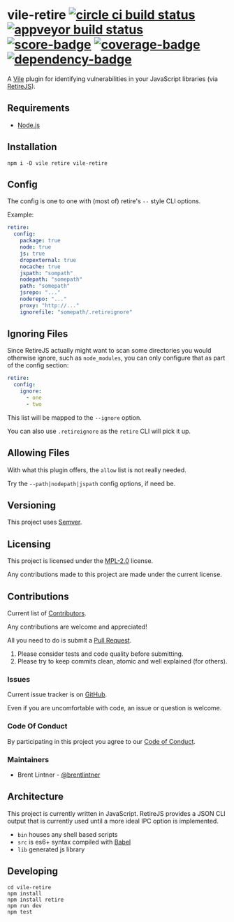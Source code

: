 # vile-retire [![circle ci build status](https://circleci.com/gh/forthright/vile-retire.svg?style=shield&circle-token=6be2dc62849170210b40aba8e999f825b0b99335)](https://circleci.com/gh/forthright/vile-retire) [![appveyor build status](https://ci.appveyor.com/api/projects/status/auqlywbel1fb2trx/branch/master?svg=true)](https://ci.appveyor.com/project/brentlintner/vile-retire/branch/master) [![score-badge](https://vile.io/api/v0/projects/vile-retire/badges/score?token=USryyHar5xQs7cBjNUdZ)](https://vile.io/~brentlintner/vile-retire) [![coverage-badge](https://vile.io/api/v0/projects/vile-retire/badges/coverage?token=USryyHar5xQs7cBjNUdZ)](https://vile.io/~brentlintner/vile-retire) [![dependency-badge](https://vile.io/api/v0/projects/vile-retire/badges/dependency?token=USryyHar5xQs7cBjNUdZ)](https://vile.io/~brentlintner/vile-retire)

A [Vile](https://vile.io) plugin for identifying vulnerabilities in your
JavaScript libraries (via [RetireJS](https://github.com/RetireJS/retire.js)).

## Requirements

- [Node.js](http://nodejs.org)

## Installation

    npm i -D vile retire vile-retire

## Config

The config is one to one with (most of) retire's `--` style CLI options.

Example:

```yaml
retire:
  config:
    package: true
    node: true
    js: true
    dropexternal: true
    nocache: true
    jspath: "sompath"
    nodepath: "somepath"
    path: "somepath"
    jsrepo: "..."
    noderepo: "..."
    proxy: "http://..."
    ignorefile: "somepath/.retireignore"
```

## Ignoring Files

Since RetireJS actually might want to scan some directories you would
otherwise ignore, such as `node_modules`, you can only configure that
as part of the config section:

```yaml
retire:
  config:
    ignore:
      - one
      - two
```

This list will be mapped to the `--ignore` option.

You can also use `.retireignore` as the `retire` CLI will pick it up.

## Allowing Files

With what this plugin offers, the `allow` list is not really needed.

Try the `--path|nodepath|jspath` config options, if need be.

## Versioning

This project uses [Semver](http://semver.org).

## Licensing

This project is licensed under the [MPL-2.0](LICENSE) license.

Any contributions made to this project are made under the current license.

## Contributions

Current list of [Contributors](https://github.com/forthright/vile-retire/graphs/contributors).

Any contributions are welcome and appreciated!

All you need to do is submit a [Pull Request](https://github.com/forthright/vile-retire/pulls).

1. Please consider tests and code quality before submitting.
2. Please try to keep commits clean, atomic and well explained (for others).

### Issues

Current issue tracker is on [GitHub](https://github.com/forthright/vile-retire/issues).

Even if you are uncomfortable with code, an issue or question is welcome.

### Code Of Conduct

By participating in this project you agree to our [Code of Conduct](CODE_OF_CONDUCT.md).

### Maintainers

- Brent Lintner - [@brentlintner](http://github.com/brentlintner)

## Architecture

This project is currently written in JavaScript. RetireJS provides
a JSON CLI output that is currently used until a more ideal
IPC option is implemented.

- `bin` houses any shell based scripts
- `src` is es6+ syntax compiled with [Babel](https://babeljs.io)
- `lib` generated js library

## Developing

    cd vile-retire
    npm install
    npm install retire
    npm run dev
    npm test
